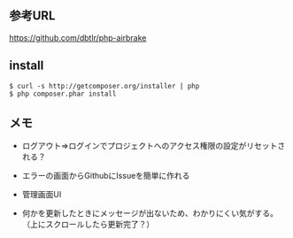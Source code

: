 ## 参考URL
https://github.com/dbtlr/php-airbrake

## install
    $ curl -s http://getcomposer.org/installer | php
    $ php composer.phar install 

## メモ
 * ログアウト=>ログインでプロジェクトへのアクセス権限の設定がリセットされる？

 * エラーの画面からGithubにIssueを簡単に作れる

 * 管理画面UI
  * 何かを更新したときにメッセージが出ないため、わかりにくい気がする。（上にスクロールしたら更新完了？）
